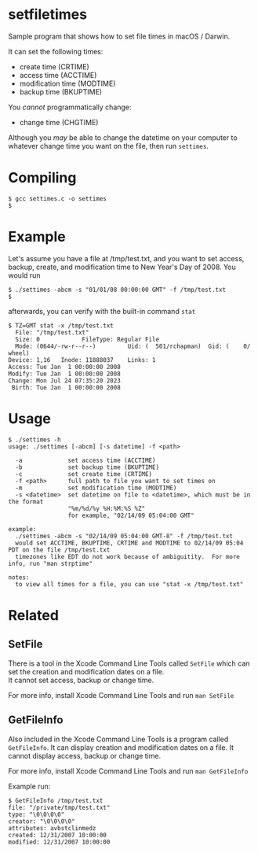 # setfiletimes

Sample program that shows how to set file times in macOS / Darwin.

It can set the following times:

- create time (CRTIME)
- access time (ACCTIME)
- modification time (MODTIME)
- backup time (BKUPTIME)


You _cannot_ programmatically change:

- change time (CHGTIME)

Although you _may_ be able to change the datetime on your computer to whatever change time you want on the file, then run `settimes`.


# Compiling

```
$ gcc settimes.c -o settimes
$
```

# Example

Let's assume you have a file at /tmp/test.txt, and you want to set access, backup, create, and modification time to 
New Year's Day of 2008.  You would run

```
$ ./settimes -abcm -s "01/01/08 00:00:00 GMT" -f /tmp/test.txt
$
```

afterwards, you can verify with the built-in command `stat`

```
$ TZ=GMT stat -x /tmp/test.txt
  File: "/tmp/test.txt"
  Size: 0            FileType: Regular File
  Mode: (0644/-rw-r--r--)         Uid: (  501/rchapman)  Gid: (    0/   wheel)
Device: 1,16   Inode: 11888037    Links: 1
Access: Tue Jan  1 00:00:00 2008
Modify: Tue Jan  1 00:00:00 2008
Change: Mon Jul 24 07:35:20 2023
 Birth: Tue Jan  1 00:00:00 2008
```


# Usage

```
$ ./settimes -h
usage: ./settimes [-abcm] [-s datetime] -f <path>

  -a             set access time (ACCTIME)
  -b             set backup time (BKUPTIME)
  -c             set create time (CRTIME)
  -f <path>      full path to file you want to set times on
  -m             set modification time (MODTIME)
  -s <datetime>  set datetime on file to <datetime>, which must be in the format
                 "%m/%d/%y %H:%M:%S %Z"
                 for example, "02/14/09 05:04:00 GMT"

example:
  ./settimes -abcm -s "02/14/09 05:04:00 GMT-8" -f /tmp/test.txt
  would set ACCTIME, BKUPTIME, CRTIME and MODTIME to 02/14/09 05:04 PDT on the file /tmp/test.txt
  timezones like EDT do not work because of ambiguitity.  For more info, run "man strptime"

notes:
  to view all times for a file, you can use "stat -x /tmp/test.txt"
```

# Related

## SetFile

There is a tool in the Xcode Command Line Tools called `SetFile` which can set the creation and modification dates on a file.  
It cannot set access, backup or change time.

For more info, install Xcode Command Line Tools and run `man SetFile`

## GetFileInfo

Also included in the Xcode Command Line Tools is a program called `GetFileInfo`.  It can display creation and modification dates on a file.
It cannot display access, backup or change time.

For more info, install Xcode Command Line Tools and run `man GetFileInfo`


Example run:

```
$ GetFileInfo /tmp/test.txt
file: "/private/tmp/test.txt"
type: "\0\0\0\0"
creator: "\0\0\0\0"
attributes: avbstclinmedz
created: 12/31/2007 10:00:00
modified: 12/31/2007 10:00:00
```

